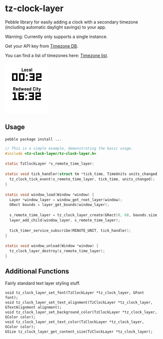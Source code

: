 # tz-clock-layer

Pebble library for easily adding a clock with a secondary timezone (including automatic daylight savings) to your app.

Warning: Currently only supports a single instance.

Get your API key from [Timezone DB](https://timezonedb.com).

You can find a list of timezones here: [Timezone list](https://timezonedb.com/time-zones).

![Screenshot of library in action](info/image.png)

## Usage

`pebble package install ...`

````c
// This is a simple example, demonstrating the basic usage.
#include <tz-clock-layer/tz-clock-layer.h>

static TzClockLayer *s_remote_time_layer;

static void tick_handler(struct tm *tick_time, TimeUnits units_changed) {
  tz_clock_tick_event(s_remote_time_layer, tick_time, units_changed);
}

static void window_load(Window *window) {
  Layer *window_layer = window_get_root_layer(window);
  GRect bounds = layer_get_bounds(window_layer);

  s_remote_time_layer = tz_clock_layer_create(GRect(0, 68, bounds.size.w, 34), "YOUR-API-KEY", "America/Los_Angeles");
  layer_add_child(window_layer, s_remote_time_layer);

  tick_timer_service_subscribe(MINUTE_UNIT, tick_handler);
}

static void window_unload(Window *window) {
  tz_clock_layer_destroy(s_remote_time_layer);
}

````

## Additional Functions

Fairly standard text layer styling stuff.

    void tz_clock_layer_set_font(TzClockLayer *tz_clock_layer, GFont font);
    void tz_clock_layer_set_text_alignment(TzClockLayer *tz_clock_layer, GTextAlignment alignment);
    void tz_clock_layer_set_background_color(TzClockLayer *tz_clock_layer, GColor color);
    void tz_clock_layer_set_text_color(TzClockLayer *tz_clock_layer, GColor color);
    GSize tz_clock_layer_get_content_size(TzClockLayer *tz_clock_layer);
